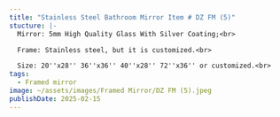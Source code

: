 ```yaml
---
title: "Stainless Steel Bathroom Mirror Item # DZ FM (5)"
stucture: |-
  Mirror: 5mm High Quality Glass With Silver Coating;<br>

  Frame: Stainless steel, but it is customized.<br>

  Size: 20''x28'' 36''x36'' 40''x28'' 72''x36'' or customized.<br>
tags:
  - Framed mirror
image: ~/assets/images/Framed Mirror/DZ FM (5).jpeg
publishDate: 2025-02-15
---
```

